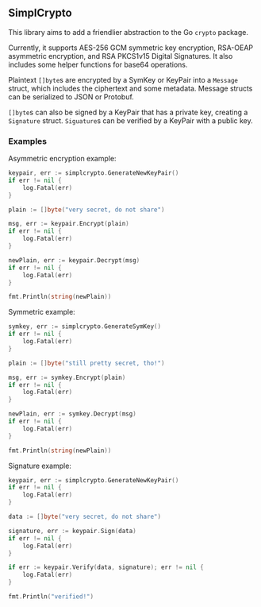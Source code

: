## SimplCrypto

This library aims to add a friendlier abstraction to the Go `crypto` package.

Currently, it supports AES-256 GCM symmetric key encryption, RSA-OEAP asymmetric encryption, and RSA PKCS1v15 Digital Signatures. It also includes some helper functions for base64 operations.

Plaintext `[]byte`s are encrypted by a SymKey or KeyPair into a `Message` struct, which includes the ciphertext and some metadata. Message structs can be serialized to JSON or Protobuf.

`[]byte`s can also be signed by a KeyPair that has a private key, creating a `Signature` struct. `Siguature`s can be verified by a KeyPair with a public key.

### Examples

Asymmetric encryption example:
```Go
keypair, err := simplcrypto.GenerateNewKeyPair()
if err != nil {
	log.Fatal(err)
}

plain := []byte("very secret, do not share")

msg, err := keypair.Encrypt(plain)
if err != nil {
	log.Fatal(err)
}

newPlain, err := keypair.Decrypt(msg)
if err != nil {
	log.Fatal(err)
}

fmt.Println(string(newPlain))
```

Symmetric example:
```Go
symkey, err := simplcrypto.GenerateSymKey()
if err != nil {
	log.Fatal(err)
}

plain := []byte("still pretty secret, tho!")

msg, err := symkey.Encrypt(plain)
if err != nil {
	log.Fatal(err)
}

newPlain, err := symkey.Decrypt(msg)
if err != nil {
	log.Fatal(err)
}

fmt.Println(string(newPlain))
```

Signature example:
```Go
keypair, err := simplcrypto.GenerateNewKeyPair()
if err != nil {
	log.Fatal(err)
}

data := []byte("very secret, do not share")

signature, err := keypair.Sign(data)
if err != nil {
	log.Fatal(err)
}

if err := keypair.Verify(data, signature); err != nil {
	log.Fatal(err)
}

fmt.Println("verified!")
```